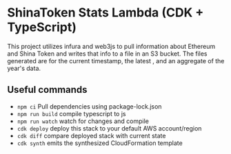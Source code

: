 # ShinaToken Stats Lambda (CDK + TypeScript)

This project utilizes infura and web3js to pull information about Ethereum and Shina Token and writes that info to a file in an S3 bucket. The files generated are for the current timestamp, the latest , and an aggregate of the year's data.

## Useful commands

* `npm ci`          Pull dependencies using package-lock.json
* `npm run build`   compile typescript to js
* `npm run watch`   watch for changes and compile
* `cdk deploy`      deploy this stack to your default AWS account/region
* `cdk diff`        compare deployed stack with current state
* `cdk synth`       emits the synthesized CloudFormation template
